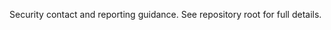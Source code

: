 <!-- Legacy copy of SECURITY.md -->

Security contact and reporting guidance. See repository root for full details.
